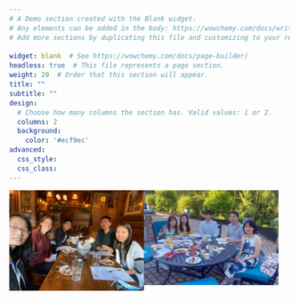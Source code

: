 ```yaml
---
# A Demo section created with the Blank widget.
# Any elements can be added in the body: https://wowchemy.com/docs/writing-markdown-latex/
# Add more sections by duplicating this file and customizing to your requirements.

widget: blank  # See https://wowchemy.com/docs/page-builder/
headless: true  # This file represents a page section.
weight: 20  # Order that this section will appear.
title: ""
subtitle: ""
design:
  # Choose how many columns the section has. Valid values: 1 or 2.
  columns: 2
  background:
    color: '#ecf9ec'
advanced:
  css_style:
  css_class:
---
```


<img align="left" alt="Light" src="jesses-2022.jpg" width="48%"><img align="left" alt="Dark" src="BBQ2024.jpg" width="48%">

